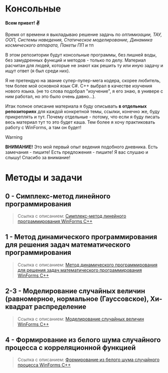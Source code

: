 # Консольные

**Всем привет! ✌**

Время от времени я выкладываю решение задачь по _оптимизации, ТАУ, ООП, Системы наведения, Статическое моделирование, Динамика космического аппарата, Пакеты ПП_ и тп

В этом репозитории будут консольные программы, без лишней воды, без замудренных функций и методов - только по делу. Материал расчитан для людей, которые не знают как решить ту или иную задачу и ищут ответ (я был среди них).

Я не претендую на звание супер-пупер-мега кодера, скорее любитель, тем более мой основной язык C#. C++ выбрал в качестве изучения нового языка. (не то слова подобрал "изучение", я его знаю, в универе с ним работал, но это было очень давно...).

Итак полное описание материала я буду описывать **в отдельных репозиториях** для каждой конкретной темы, ссылки, конечно же, буду прикреплять и тут.
Почему отдельные - потому, что если я буду писать весь материал тут то это будет каша. Тем более я хочу практиковать работу с WinForms, а там он будет!

> [!WARNING]
> **ВНИМАНИЕ!** Это мой первый опыт ведения подобного дневника. Есть замечания - пишите! Есть предложения - пишите! Я вас слушаю и слышу! Спасибо за внимание!

# Методы и задачи

## **0** - Симплекс-метод линейного программирования 
> Ссылка с описанием: [Симплекс-метод линейного программирования WinForms C++](https://github.com/MyNameIsVoo/SimplexLinearProgrammingMethod_WinForms_Cpp/tree/master)

## **1** - Метод динамического программирования для решения задач математического программирования 
> Ссылка с описанием: [Метод динамического программирования для решения задач математического программирования WinForms C++](https://github.com/MyNameIsVoo/DynamicProgrammingMethod_WinForms_Cpp)

## **2-3** - Моделирование случайных величин (равномерное, нормальное (Гауссовское), Хи-квадрат распределение
> Ссылка с описанием: [Моделирование случайных величин WinForms C++](https://github.com/MyNameIsVoo/UniformNormalDistribution_WinForms_Cpp/tree/master)

## **4** - Формирование из белого шума случайного процесса с корреляционной функцией
> Ссылка с описанием: [Формирование из белого шума случайного процесса WinForms C++]()
